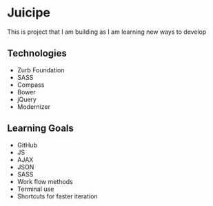 # Juicipe 

This is project that I am building as I am learning new ways to develop

## Technologies

  * Zurb Foundation 
  * SASS
  * Compass
  * Bower
  * jQuery
  * Modernizer


## Learning Goals

  * GitHub
  * JS
  * AJAX
  * JSON
  * SASS
  * Work flow methods
  * Terminal use
  * Shortcuts for faster iteration



